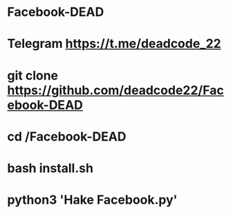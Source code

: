 # Facebook-DEAD
# Telegram https://t.me/deadcode_22
# git clone https://github.com/deadcode22/Facebook-DEAD
# cd /Facebook-DEAD
# bash install.sh
# python3 'Hake Facebook.py'


